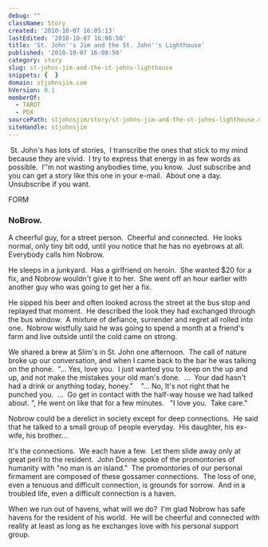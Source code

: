 ```yaml
---
debug: ""
className: Story
created: '2010-10-07 16:05:13'
lastEdited: '2010-10-07 16:08:50'
title: 'St. John''s Jim and the St. John''s Lighthouse'
published: '2010-10-07 16:08:50'
category: story
slug: st-johns-jim-and-the-st-johns-lighthouse
snippets: {  }
domain: stjohnsjim.com
hVersion: 0.1
memberOf:
  - TAROT
  - PDX
sourcePath: stjohnsjim/story/st-johns-jim-and-the-st-johns-lighthouse.md
siteHandle: stjohnsjim
---
```

&nbsp;St. John's has lots of stories,&nbsp; I transcribe the ones that stick to my mind because they are vivid.&nbsp; I try to express that energy in as few words as possible.&nbsp; I''m not wasting anybodies time, you know.&nbsp; Just subscribe and you can get a story like this one in your e-mail.&nbsp; About one a day.&nbsp; Unsubscribe if you want.

FORM

### NoBrow.

A cheerful guy, for a street person.&nbsp; Cheerful and connected.&nbsp; He looks normal, only tiny bit odd, until you notice that he has no eyebrows at all.&nbsp; Everybody calls him Nobrow.

He sleeps in a junkyard.&nbsp; Has a girlfriend on heroin.&nbsp; She wanted $20 for a fix, and Nobrow wouldn't give it to her.&nbsp; She went off an hour earlier with another guy who was going to get her a fix.

He sipped his beer and often looked across the street at the bus stop and replayed that moment.&nbsp; He described the look they had exchanged through the bus window.&nbsp; A mixture of defiance, surrender and regret all rolled into one.&nbsp; Nobrow wistfully said he was going to spend a month at a friend's farm and live outside until the cold came on strong.

We shared a brew at Slim's in St. John one afternoon.&nbsp; The call of nature broke up our conversation, and when I came back to the bar he was talking on the phone.&nbsp; &quot;... Yes, love you.&nbsp; I just wanted you to keep on the up and up, and not make the mistakes your old man's done.&nbsp; ...&nbsp; Your dad hasn't had a drink or anything today, honey.&quot;&nbsp; &nbsp; &quot;... No, It's not right that he punched you.&nbsp; ...&nbsp; Go get in contact with the half-way house we had talked about. &quot;, He went on like that for a few minutes. &nbsp; &quot;I love you.&nbsp; Take care.&quot;&nbsp;

Nobrow could be a derelict in society except for deep connections.&nbsp; He said that he talked to a small group of people everyday.&nbsp; His daughter, his ex-wife, his brother...

It's the connections.&nbsp; We each have a few.&nbsp; Let them slide away only at great peril to the resident.&nbsp; John Donne spoke of the promontories of humanity with &quot;no man is an island.&quot;&nbsp; The promontories of our personal firmament are composed of these gossamer connections.&nbsp; The loss of one, even a tenuous and difficult connection, is grounds for sorrow.&nbsp; And in a troubled life, even a difficult connection is a haven.

When we run out of havens, what will we do?&nbsp; I'm glad Nobrow has safe havens for the resident of his world.&nbsp; He will be cheerful and connected with reality at least as long as he exchanges love with his personal support group.

